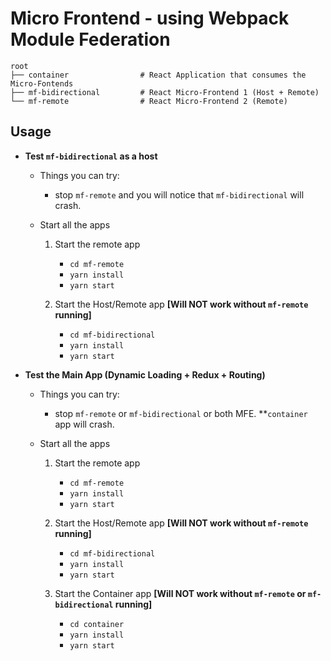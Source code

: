 # Micro Frontend - using Webpack Module Federation

```
root
├── container                # React Application that consumes the Micro-Fontends
├── mf-bidirectional         # React Micro-Frontend 1 (Host + Remote)
└── mf-remote                # React Micro-Frontend 2 (Remote)
```

## Usage

- **Test `mf-bidirectional` as a host**
    - Things you can try:
        - stop `mf-remote` and you will notice that `mf-bidirectional` will crash.
         
    - Start all the apps
        1. Start the remote app
            - `cd mf-remote`
            - `yarn install`
            - `yarn start`
        
        2. Start the Host/Remote app **[Will NOT work without `mf-remote` running]**
            - `cd mf-bidirectional`
            - `yarn install`
            - `yarn start`

- **Test the Main App (Dynamic Loading + Redux + Routing)**
    - Things you can try:
        - stop `mf-remote` or `mf-bidirectional` or both MFE. **`container` app will crash.
    
    - Start all the apps
        1. Start the remote app
            - `cd mf-remote`
            - `yarn install`
            - `yarn start`
        
        2. Start the Host/Remote app **[Will NOT work without `mf-remote` running]**
            - `cd mf-bidirectional`
            - `yarn install`
            - `yarn start`
        
        3. Start the Container app **[Will NOT work without `mf-remote` or `mf-bidirectional` running]**
            - `cd container`
            - `yarn install`
            - `yarn start`
